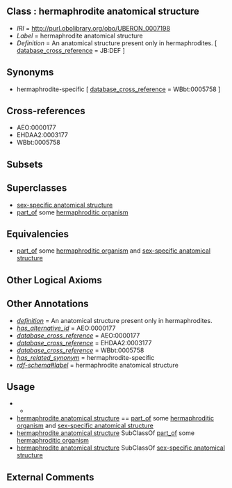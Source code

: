 
## Class : hermaphrodite anatomical structure

 * *IRI* = http://purl.obolibrary.org/obo/UBERON_0007198
 * *Label* = hermaphrodite anatomical structure
 * *Definition* = An anatomical structure present only in hermaphrodites. [ [database_cross_reference](../../ef/oboInOwl#hasDbXref.md) = JB:DEF ]

## Synonyms

 * hermaphrodite-specific [ [database_cross_reference](../../ef/oboInOwl#hasDbXref.md) = WBbt:0005758 ]

## Cross-references

 * AEO:0000177
 * EHDAA2:0003177
 * WBbt:0005758

## Subsets


## Superclasses

 * [sex-specific anatomical structure](../../UBERON/02/UBERON_0014402.md)
 * [part_of](../../BFO/50/BFO_0000050.md) some [hermaphroditic organism](../../UBERON/97/UBERON_0007197.md)

## Equivalencies

 * [part_of](../../BFO/50/BFO_0000050.md) some [hermaphroditic organism](../../UBERON/97/UBERON_0007197.md) and [sex-specific anatomical structure](../../UBERON/02/UBERON_0014402.md)

## Other Logical Axioms


## Other Annotations

 * *[definition](../../IAO/15/IAO_0000115.md)* = An anatomical structure present only in hermaphrodites.
 * *[has_alternative_id](../../Id/oboInOwl#hasAlternativeId.md)* = AEO:0000177
 * *[database_cross_reference](../../ef/oboInOwl#hasDbXref.md)* = AEO:0000177
 * *[database_cross_reference](../../ef/oboInOwl#hasDbXref.md)* = EHDAA2:0003177
 * *[database_cross_reference](../../ef/oboInOwl#hasDbXref.md)* = WBbt:0005758
 * *[has_related_synonym](../../ym/oboInOwl#hasRelatedSynonym.md)* = hermaphrodite-specific
 * *[rdf-schema#label](../../el/rdf-schema#label.md)* = hermaphrodite anatomical structure

## Usage

 * -
 * [hermaphrodite anatomical structure](../../UBERON/98/UBERON_0007198.md) == [part_of](../../BFO/50/BFO_0000050.md) some [hermaphroditic organism](../../UBERON/97/UBERON_0007197.md) and [sex-specific anatomical structure](../../UBERON/02/UBERON_0014402.md)
 * [hermaphrodite anatomical structure](../../UBERON/98/UBERON_0007198.md) SubClassOf [part_of](../../BFO/50/BFO_0000050.md) some [hermaphroditic organism](../../UBERON/97/UBERON_0007197.md)
 * [hermaphrodite anatomical structure](../../UBERON/98/UBERON_0007198.md) SubClassOf [sex-specific anatomical structure](../../UBERON/02/UBERON_0014402.md)

## External Comments

